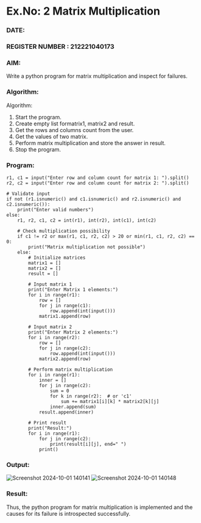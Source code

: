 # Ex.No: 2   Matrix Multiplication 

### DATE:                                                                            
### REGISTER NUMBER : 212221040173

### AIM: 
Write a python program for matrix multiplication and inspect for failures.
 
### Algorithm:

Algorithm:
1. Start the program.
2. Create empty list formatrix1, matrix2 and result.
3. Get the rows and columns count from the user.
4. Get the values of two matrix.
5. Perform matrix multiplication and store the answer in result.
6. Stop the program.
### Program:
```
r1, c1 = input("Enter row and column count for matrix 1: ").split()
r2, c2 = input("Enter row and column count for matrix 2: ").split()

# Validate input
if not (r1.isnumeric() and c1.isnumeric() and r2.isnumeric() and c2.isnumeric()):
    print("Enter valid numbers")
else:
    r1, r2, c1, c2 = int(r1), int(r2), int(c1), int(c2)

    # Check multiplication possibility
    if c1 != r2 or max(r1, c1, r2, c2) > 20 or min(r1, c1, r2, c2) == 0:
        print("Matrix multiplication not possible")
    else:
        # Initialize matrices
        matrix1 = []
        matrix2 = []
        result = []

        # Input matrix 1
        print("Enter Matrix 1 elements:")
        for i in range(r1):
            row = []
            for j in range(c1):
                row.append(int(input()))
            matrix1.append(row)

        # Input matrix 2
        print("Enter Matrix 2 elements:")
        for i in range(r2):
            row = []
            for j in range(c2):
                row.append(int(input()))
            matrix2.append(row)

        # Perform matrix multiplication
        for i in range(r1):
            inner = []
            for j in range(c2):
                sum = 0
                for k in range(r2):  # or 'c1'
                    sum += matrix1[i][k] * matrix2[k][j]
                inner.append(sum)
            result.append(inner)

        # Print result
        print("Result:")
        for i in range(r1):
            for j in range(c2):
                print(result[i][j], end=" ")
            print()
```













### Output:
![Screenshot 2024-10-01 140141](https://github.com/user-attachments/assets/1ff98799-a5b4-4a2a-9c5a-450439480ccd)
![Screenshot 2024-10-01 140148](https://github.com/user-attachments/assets/b326e209-7d76-421f-89d2-e10d70930f99)






### Result:
Thus, the python program for matrix multiplication is implemented and the causes for its failure is introspected successfully.

